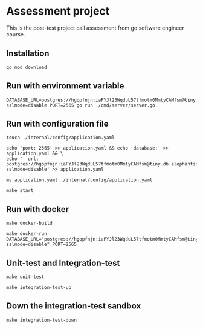 # Assessment project

This is the post-test project call assessment from go software engineer course.

## Installation
    go mod download

## Run with environment variable 
    DATABASE_URL=postgres://hgopfnjn:iaPYJl23WqduL57tfmotm0MmtyCAMfsm@tiny.db.elephantsql.com/hgopfnjn?sslmode=disable PORT=2565 go run ./cmd/server/server.go

## Run with configuration file
    touch ./internal/config/application.yaml
    
    echo 'port: 2565' >> application.yaml && echo 'database:' >> application.yaml && \
    echo '  url: postgres://hgopfnjn:iaPYJl23WqduL57tfmotm0MmtyCAMfsm@tiny.db.elephantsql.com/hgopfnjn?sslmode=disable' >> application.yaml

    mv application.yaml ./internal/config/application.yaml

    make start


## Run with docker
    make docker-build

    make docker-run DATABASE_URL="postgres://hgopfnjn:iaPYJl23WqduL57tfmotm0MmtyCAMfsm@tiny.db.elephantsql.com/hgopfnjn?sslmode=disable" PORT=2565

## Unit-test and Integration-test
    make unit-test
    
    make integration-test-up

## Down the integration-test sandbox
    make integration-test-down